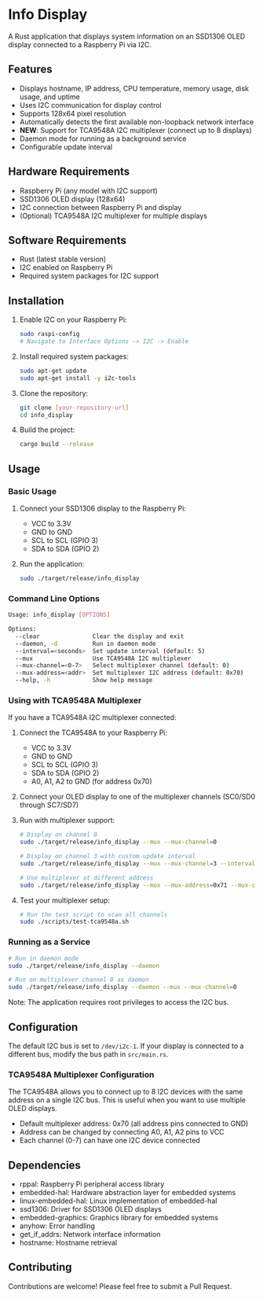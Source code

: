 # Info Display

A Rust application that displays system information on an SSD1306 OLED display connected to a Raspberry Pi via I2C.

## Features

- Displays hostname, IP address, CPU temperature, memory usage, disk usage, and uptime
- Uses I2C communication for display control
- Supports 128x64 pixel resolution
- Automatically detects the first available non-loopback network interface
- **NEW**: Support for TCA9548A I2C multiplexer (connect up to 8 displays)
- Daemon mode for running as a background service
- Configurable update interval

## Hardware Requirements

- Raspberry Pi (any model with I2C support)
- SSD1306 OLED display (128x64)
- I2C connection between Raspberry Pi and display
- (Optional) TCA9548A I2C multiplexer for multiple displays

## Software Requirements

- Rust (latest stable version)
- I2C enabled on Raspberry Pi
- Required system packages for I2C support

## Installation

1. Enable I2C on your Raspberry Pi:
   ```bash
   sudo raspi-config
   # Navigate to Interface Options -> I2C -> Enable
   ```

2. Install required system packages:
   ```bash
   sudo apt-get update
   sudo apt-get install -y i2c-tools
   ```

3. Clone the repository:
   ```bash
   git clone [your-repository-url]
   cd info_display
   ```

4. Build the project:
   ```bash
   cargo build --release
   ```

## Usage

### Basic Usage

1. Connect your SSD1306 display to the Raspberry Pi:
   - VCC to 3.3V
   - GND to GND
   - SCL to SCL (GPIO 3)
   - SDA to SDA (GPIO 2)

2. Run the application:
   ```bash
   sudo ./target/release/info_display
   ```

### Command Line Options

```bash
Usage: info_display [OPTIONS]

Options:
  --clear               Clear the display and exit
  --daemon, -d          Run in daemon mode
  --interval=<seconds>  Set update interval (default: 5)
  --mux                 Use TCA9548A I2C multiplexer
  --mux-channel=<0-7>   Select multiplexer channel (default: 0)
  --mux-address=<addr>  Set multiplexer I2C address (default: 0x70)
  --help, -h            Show help message
```

### Using with TCA9548A Multiplexer

If you have a TCA9548A I2C multiplexer connected:

1. Connect the TCA9548A to your Raspberry Pi:
   - VCC to 3.3V
   - GND to GND
   - SCL to SCL (GPIO 3)
   - SDA to SDA (GPIO 2)
   - A0, A1, A2 to GND (for address 0x70)

2. Connect your OLED display to one of the multiplexer channels (SC0/SD0 through SC7/SD7)

3. Run with multiplexer support:
   ```bash
   # Display on channel 0
   sudo ./target/release/info_display --mux --mux-channel=0
   
   # Display on channel 3 with custom update interval
   sudo ./target/release/info_display --mux --mux-channel=3 --interval=10
   
   # Use multiplexer at different address
   sudo ./target/release/info_display --mux --mux-address=0x71 --mux-channel=0
   ```

4. Test your multiplexer setup:
   ```bash
   # Run the test script to scan all channels
   sudo ./scripts/test-tca9548a.sh
   ```

### Running as a Service

```bash
# Run in daemon mode
sudo ./target/release/info_display --daemon

# Run on multiplexer channel 0 as daemon
sudo ./target/release/info_display --daemon --mux --mux-channel=0
```

Note: The application requires root privileges to access the I2C bus.

## Configuration

The default I2C bus is set to `/dev/i2c-1`. If your display is connected to a different bus, modify the bus path in `src/main.rs`.

### TCA9548A Multiplexer Configuration

The TCA9548A allows you to connect up to 8 I2C devices with the same address on a single I2C bus. This is useful when you want to use multiple OLED displays.

- Default multiplexer address: 0x70 (all address pins connected to GND)
- Address can be changed by connecting A0, A1, A2 pins to VCC
- Each channel (0-7) can have one I2C device connected

## Dependencies

- rppal: Raspberry Pi peripheral access library
- embedded-hal: Hardware abstraction layer for embedded systems
- linux-embedded-hal: Linux implementation of embedded-hal
- ssd1306: Driver for SSD1306 OLED displays
- embedded-graphics: Graphics library for embedded systems
- anyhow: Error handling
- get_if_addrs: Network interface information
- hostname: Hostname retrieval


## Contributing

Contributions are welcome! Please feel free to submit a Pull Request.
